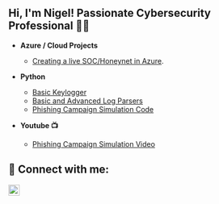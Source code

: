 ## Hi, I'm Nigel! Passionate Cybersecurity Professional 👨‍💻 
                                                                
- <b>Azure / Cloud Projects </b>
  - [Creating a live SOC/Honeynet in Azure](https://github.com/nigelamoss/Azure-SOC).
- <b>Python</b>
  - [Basic Keylogger](https://github.com/nigelamoss/Basic-Keylogger)
  - [Basic and Advanced Log Parsers](https://github.com/nigelamoss/log_parsers)
  - [Phishing Campaign Simulation Code](https://github.com/nigelamoss/phishing-campaign)
    
- <b>Youtube :tv: </b>
  - [Phishing Campaign Simulation Video](https://www.youtube.com/watch?v=NuIrxRtyFdA)

<h2> 🤳 Connect with me:</h2>

[<img align="left" alt="NigelMoss | LinkedIn" width="22px" src="https://cdn.jsdelivr.net/npm/simple-icons@v3/icons/linkedin.svg" />][linkedin]


[linkedin]: https://linkedin.com/in/nigel-a-moss
